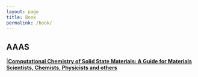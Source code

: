 ```yaml
---
layout: page
title: Book
permalink: /book/
---
```


## AAAS
|[**Computational Chemistry of Solid State Materials: A Guide for Materials Scientists, Chemists, Physicists and others**](https://onlinelibrary.wiley.com/doi/book/10.1002/9783527612277)
